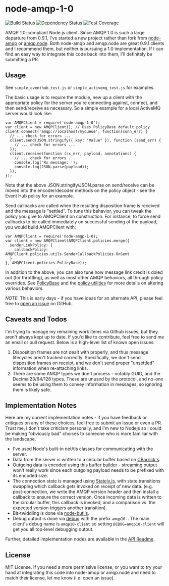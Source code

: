node-amqp-1-0
=============

[![Build Status](https://secure.travis-ci.org/noodlefrenzy/node-amqp-1-0.svg?branch=master)](https://travis-ci.org/noodlefrenzy/node-amqp-1-0) [![Dependency Status](https://david-dm.org/noodlefrenzy/node-amqp-1-0.svg)](https://david-dm.org/noodlefrenzy/node-amqp-1-0) [![Test Coverage](https://codeclimate.com/github/mbroadst/qamqp/badges/coverage.svg)](https://codeclimate.com/github/mbroadst/qamqp)

AMQP 1.0-compliant Node.js client.  Since AMQP 1.0 is such a large departure from 0.9.1,
I've started a new project rather than fork from [node-amqp](https://github.com/postwait/node-amqp) or [amqp.node](https://github.com/squaremo/amqp.node).
Both node-amqp and amqp.node are great 0.9.1 clients and I recommend them, but neither is pursuing a 1.0 implementation.  If I can find an
easy way to integrate this code back into them, I'll definitely be submitting a PR.

## Usage ##

See `simple_eventhub_test.js` or `simple_activemq_test.js` for examples.

The basic usage is to require the module, new up a client with the appropriate policy for the server you're connecting against,
connect, and then send/receive as necessary.  So a simple example for a local ActiveMQ server would look like:

    var AMQPClient = require('node-amqp-1-0');
    var client = new AMQPClient(); // Uses PolicyBase default policy
    client.connect('amqp://localhost/myqueue', function(conn_err) {
      // ... check for errors ...
      client.send(JSON.stringify({ key: "Value" }), function (send_err) {
        // ... check for errors ...
      });
      client.receive(function (rx_err, payload, annotations) {
        // ... check for errors ...
        console.log('Rx message: ');
        console.log(JSON.parse(payload));
      });
    });

Note that the above JSON.stringify/JSON.parse on send/receive can be moved into the encoder/decoder methods on the policy object -
see the Event Hub policy for an example.

Send callbacks are called when the resulting disposition frame is received and the message is "settled".  To tune this behavior, you can
tweak the policy you give to AMQPClient on construction.  For instance, to force send callbacks to be called immediately on successful
sending of the payload, you would build AMQPClient with:

    var AMQPClient = require('node-amqp-1-0);
    var client = new AMQPClient(AMQPClient.policies.merge({
      senderLinkPolicy: {
        callbackPolicy: AMQPClient.policies.utils.SenderCallbackPolicies.OnSent
      }
    }, AMQPClient.policies.PolicyBase));

In addition to the above, you can also tune how message link credit is doled out (for throttling), as well as most other AMQP behaviors,
all through policy overrides.  See [PolicyBase](https://github.com/noodlefrenzy/node-amqp-1-0/blob/master/lib/policies/policy_base.js) and the [policy utilities](https://github.com/noodlefrenzy/node-amqp-1-0/blob/master/lib/policies/policy_utilities.js) for more details on altering various behaviors.

*NOTE*: This is early days - if you have ideas for an alternate API, please feel free to [open an issue](https://github.com/noodlefrenzy/node-amqp-1-0/issues/new) on GitHub.

## Caveats and Todos ##

I'm trying to manage my remaining work items via Github issues, but they aren't always kept up to date.  If you'd like to contribute,
feel free to send me an email or pull request.  Below is a high-level list of known open issues:

1. Disposition frames are not dealt with properly, and thus message lifecycles aren't tracked correctly.  Specifically, we don't
   send disposition frames on receipt, and we don't send proper "unsettled" information when re-attaching links.
2. There are some AMQP types we don't process - notably GUID, and the Decimal23/64/128 types.  These are unused by the protocol, and no-one seems to
   be using them to convey information in messages, so ignoring them is likely safe.

## Implementation Notes ##

Here are my current implementation notes - if you have feedback or critiques on any of these choices, feel free to
submit an Issue or even a PR.  Trust me, I don't take criticism personally, and I'm new to Nodejs so I could be making
"obviously bad" choices to someone who is more familiar with the landscape.

+   I've used Node's built-in net/tls classes for communicating with the server.
+   Data from the server is written to a circular buffer based on [CBarrick's](https://github.com/cbarrick/CircularBuffer).
+   Outgoing data is encoded using [this buffer builder](https://github.com/PeterReid/node-buffer-builder) - streaming
    output won't really work since each outgoing payload needs to be prefixed with its encoded size.
+   The connection state is managed using [Stately.js](https://github.com/fschaefer/Stately.js), with state transitions
    swapping which callback gets invoked on receipt of new data. (e.g. post-connection, we write the AMQP version header
    and then install a callback to ensure the correct version.  Once incoming data is written to the circular buffer, this
    callback is invoked, and a comparison vs. the expected version triggers another transition).
+   Bit-twiddling is done via [node-butils](https://github.com/nlf/node-butils).
+   Debug output is done via [debug](https://www.npmjs.com/package/debug) with the prefix `amqp10-`.  The main client's debug
    name is `amqp10-client` so setting `DEBUG=amqp10-client` will get you all top-level debugging output.

Further, detailed implementation nodes are available in the [API Readme](api/).

## License ##

MIT License.  If you need a more permissive license, or you want to try your hand at integrating this code into
node-amqp or amqp.node and need to match their license, let me know (i.e. open an issue).

